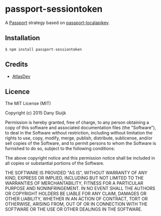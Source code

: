 # passport-sessiontoken

A [Passport](https://github.com/jaredhanson/passport) strategy based on [passport-localapikey](https://github.com/cholalabs/passport-localapikey).

## Installation
    $ npm install passport-sessiontoken
    
## Credits
 - [AtlasDev](https://www.atlasdev.nl)

## Licence
The MIT License (MIT)

Copyright (c) 2015 Dany Sluijk

Permission is hereby granted, free of charge, to any person obtaining a copy
of this software and associated documentation files (the "Software"), to deal
in the Software without restriction, including without limitation the rights
to use, copy, modify, merge, publish, distribute, sublicense, and/or sell
copies of the Software, and to permit persons to whom the Software is
furnished to do so, subject to the following conditions:

The above copyright notice and this permission notice shall be included in all
copies or substantial portions of the Software.

THE SOFTWARE IS PROVIDED "AS IS", WITHOUT WARRANTY OF ANY KIND, EXPRESS OR
IMPLIED, INCLUDING BUT NOT LIMITED TO THE WARRANTIES OF MERCHANTABILITY,
FITNESS FOR A PARTICULAR PURPOSE AND NONINFRINGEMENT. IN NO EVENT SHALL THE
AUTHORS OR COPYRIGHT HOLDERS BE LIABLE FOR ANY CLAIM, DAMAGES OR OTHER
LIABILITY, WHETHER IN AN ACTION OF CONTRACT, TORT OR OTHERWISE, ARISING FROM,
OUT OF OR IN CONNECTION WITH THE SOFTWARE OR THE USE OR OTHER DEALINGS IN THE
SOFTWARE.
